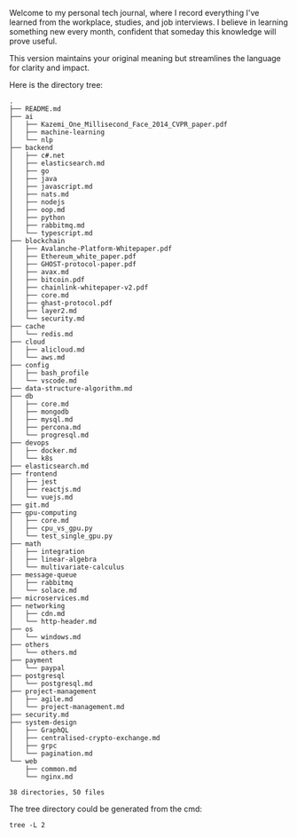 Welcome to my personal tech journal, where I record everything I've learned from the workplace, studies, and job interviews. I believe in learning something new every month, confident that someday this knowledge will prove useful.

This version maintains your original meaning but streamlines the language for clarity and impact.

Here is the directory tree:

```
.
├── README.md
├── ai
│   ├── Kazemi_One_Millisecond_Face_2014_CVPR_paper.pdf
│   ├── machine-learning
│   └── nlp
├── backend
│   ├── c#.net
│   ├── elasticsearch.md
│   ├── go
│   ├── java
│   ├── javascript.md
│   ├── nats.md
│   ├── nodejs
│   ├── oop.md
│   ├── python
│   ├── rabbitmq.md
│   └── typescript.md
├── blockchain
│   ├── Avalanche-Platform-Whitepaper.pdf
│   ├── Ethereum_white_paper.pdf
│   ├── GHOST-protocol-paper.pdf
│   ├── avax.md
│   ├── bitcoin.pdf
│   ├── chainlink-whitepaper-v2.pdf
│   ├── core.md
│   ├── ghast-protocol.pdf
│   ├── layer2.md
│   └── security.md
├── cache
│   └── redis.md
├── cloud
│   ├── alicloud.md
│   └── aws.md
├── config
│   ├── bash_profile
│   └── vscode.md
├── data-structure-algorithm.md
├── db
│   ├── core.md
│   ├── mongodb
│   ├── mysql.md
│   ├── percona.md
│   └── progresql.md
├── devops
│   ├── docker.md
│   └── k8s
├── elasticsearch.md
├── frontend
│   ├── jest
│   ├── reactjs.md
│   └── vuejs.md
├── git.md
├── gpu-computing
│   ├── core.md
│   ├── cpu_vs_gpu.py
│   └── test_single_gpu.py
├── math
│   ├── integration
│   ├── linear-algebra
│   └── multivariate-calculus
├── message-queue
│   ├── rabbitmq
│   └── solace.md
├── microservices.md
├── networking
│   ├── cdn.md
│   └── http-header.md
├── os
│   └── windows.md
├── others
│   └── others.md
├── payment
│   └── paypal
├── postgresql
│   └── postgresql.md
├── project-management
│   ├── agile.md
│   └── project-management.md
├── security.md
├── system-design
│   ├── GraphQL
│   ├── centralised-crypto-exchange.md
│   ├── grpc
│   └── pagination.md
└── web
    ├── common.md
    └── nginx.md

38 directories, 50 files
```

The tree directory could be generated from the cmd:

```
tree -L 2
```
